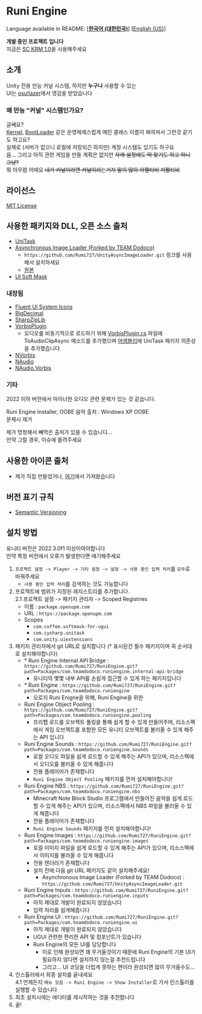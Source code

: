 # Runi Engine

Language available in README: \[[**한국어 (대한민국)**](README.md)\] \[[English (US)](README-EN.md)\]

**개발 중인 프로젝트 입니다**\
지금은 [SC KRM 1.0](https://github.com/SimsimhanChobo/SC-KRM-1.0/)을 사용해주세요

## 소개

Unity 전용 만능 커널 시스템, 하지만 **누구나** 사용할 수 있는\
UI는 [osu!lazer](https://github.com/ppy/osu)에서 영감을 받았습니다

### 왜 만능 "커널" 시스템인가요?

[Kernel]: Packages/com.teamdodoco.runiengine/Runtime/Kernel.cs
[BootLoader]: Packages/com.teamdodoco.runiengine/Runtime/Booting/BootLoader.cs

글쎄요?\
[Kernel], [BootLoader] 같은 운영체제스럽게 메인 클래스 이름이 짜여져서 그런것 같기도 하고요?\
실제로 (서버가 없으니 로컬에 저장되긴 하지만) 계정 시스템도 있기도 하구요\
음... 그리고 아직 관련 게임을 만들 계획은 없지만 ~~자캐 설정에도 딱 맞기도 하고 하니 그냥?~~\
뭐 아무렴 어때요 ~~내가 커널이라면 커널이라는거지 말이 많아 어쩔티비 저쩔티비~~

## 라이선스

[MIT License](https://opensource.org/licenses/MIT)

## 사용한 패키지와 DLL, 오픈 소스 출처

- [UniTask](https://github.com/Cysharp/UniTask)
- [Asynchronous Image Loader (Forked by TEAM Dodoco)](https://github.com/Rumi727/UnityAsyncImageLoader)
  - ``https://github.com/Rumi727/UnityAsyncImageLoader.git`` 링크를 사용해서 설치하세요
  - [원본](https://github.com/Looooong/UnityAsyncImageLoader)
- [UI Soft Mask](https://github.com/mob-sakai/SoftMaskForUGUI)

### 내장됨

- [Fluent UI System Icons](https://github.com/microsoft/fluentui-system-icons)
- [BigDecimal](https://github.com/AdamWhiteHat/BigDecimal)
- [SharpZipLib](https://github.com/icsharpcode/SharpZipLib)
- [VorbisPlugin](https://github.com/gindemit/unity-project-vorbis)
  - 오디오를 비동기적으로 로드하기 위해 [VorbisPlugin.cs](Packages/com.teamdodoco.runiengine.sounds/Packages/VorbisPlugin/Impl/src/VorbisPlugin.cs) 파일에 ToAudioClipAsync 메소드를 추가했으며 [어셈블리](Packages/com.teamdodoco.runiengine.sounds/Packages/VorbisPlugin/Impl/VorbisPluginImpl.asmdef)에 UniTask 패키지 의존성을 추가했습니다
- [NVorbis](https://github.com/NVorbis/NVorbis)
- [NAudio](https://github.com/naudio/NAudio)
- [NAudio.Vorbis](https://github.com/naudio/Vorbis)

### 기타

2022 이하 버전에서 마이너한 오디오 관련 문제가 있는 것 같습니다.

Runi Engine Installer, OOBE 음악 출처 : Windows XP OOBE\
문제시 제거

제가 멍청해서 빼먹은 출처가 있을 수 있습니다...\
만약 그럴 경우, 이슈에 올려주세요

## 사용한 아이콘 출처

- 제가 직접 만들었거나, [여기](https://github.com/microsoft/fluentui-system-icons)에서 가져왔습니다

## 버전 표기 규칙

- [Semantic Versioning](https://semver.org/)

## 설치 방법

유니티 버전은 2022.3.0f1 이상이여야합니다\
만약 특정 버전에서 오류가 발생한다면 얘기해주세요

1. ``프로젝트 설정 -> Player -> 기타 설정 -> 설정 -> 사용 중인 입력 처리``를 ``모두``로 바꿔주세요
    - ``사용 중인 입력 처리``를 검색하는 것도 가능합니다
2. 프로젝트에 범위가 지정된 레지스트리를 추가합니다.\
  2.1 프로젝트 설정 -> 패키지 관리자 -> Scoped Registries
    - 이름 : ``package.openupm.com``
    - URL : ``https://package.openupm.com``
    - Scopes
      - ``com.coffee.softmask-for-ugui``
      - ``com.cysharp.unitask``
      - ``com.unity.uiextensions``
3. 패키지 관리자에서 git URL로 설치합니다 (* 표시된건 필수 패키지이며 꼭 순서대로 설치해야합니다)
    - \* Runi Engine Internal API Bridge : `https://github.com/Rumi727/RuniEngine.git?path=Packages/com.teamdodoco.runiengine.internal-api-bridge`
      - 유니티의 몇몇 내부 API를 손쉽게 접근할 수 있게 하는 패키지입니다
    - \* Runi Engine :  `https://github.com/Rumi727/RuniEngine.git?path=Packages/com.teamdodoco.runiengine`
      - 오로지 Runi Enigne을 위해, Runi Engine을 위한
    - Runi Engine Object Pooling : `https://github.com/Rumi727/RuniEngine.git?path=Packages/com.teamdodoco.runiengine.pooling`
      - 프리팹 로드를 오브젝트 풀링을 통해 쉽게 할 수 있게 만들어주며, 리소스팩에서 게임 오브젝트를 포함한 모든 유니티 오브젝트를 불러올 수 있게 해주는 API 입니다
    - Runi Engine Sounds : `https://github.com/Rumi727/RuniEngine.git?path=Packages/com.teamdodoco.runiengine.sounds`
      - 로컬 오디오 파일을 쉽게 로드할 수 있게 해주는 API가 있으며, 리소스팩에서 오디오를 불러올 수 있게 해줍니다
      - 전용 플레이어가 존재합니다
      - `Runi Engine Object Pooling` 패키지를 먼저 설치해야합니다!
    - Runi Engine NBS : `https://github.com/Rumi727/RuniEngine.git?path=Packages/com.teamdodoco.runiengine.nbs`
      - Minecraft Note Block Studio 프로그램에서 만들어진 음악을 쉽게 로드할 수 있게 해주는 API가 있으며, 리소스팩에서 NBS 파일을 불러올 수 있게 해줍니다
      - 전용 플레이어가 존재합니다
      - `Runi Engine Sounds` 패키지를 먼저 설치해야합니다!
    - Runi Engine Images : `https://github.com/Rumi727/RuniEngine.git?path=Packages/com.teamdodoco.runiengine.images`
      - 로컬 이미지 파일을 쉽게 로드할 수 있게 해주는 API가 있으며, 리소스팩에서 이미지를 불러올 수 있게 해줍니다
      - 전용 렌더러가 존재합니다
      - 설치 전에 다음 git URL 패키지도 같이 설치해주세요!
        - Asynchronous Image Loader (Forked by TEAM Dodoco) : `https://github.com/Rumi727/UnityAsyncImageLoader.git`
    - Runi Engine Inputs : `https://github.com/Rumi727/RuniEngine.git?path=Packages/com.teamdodoco.runiengine.inputs`
      - 아직 제대로 개발이 완료되지 않았습니다
      - 입력 처리를 쉽게해줍니다
    - Runi Engine UI : `https://github.com/Rumi727/RuniEngine.git?path=Packages/com.teamdodoco.runiengine.ui`
      - 아직 제대로 개발이 완료되지 않았습니다
      - UGUI 관련한 편리한 API 및 컴포넌트가 있습니다
      - Runi Engine의 모든 UI를 담당합니다
        - 이로 인해 완성되면 꽤 무거울것이기 때문에 Runi Engine의 기본 UI가 필요하지 않다면 설치하지 않는걸 추천드립니다
        - 그리고... UI 코딩을 더럽게 못하는 편이라 완성되면 많이 무거울수도...
4. 인스톨러에서 최종 설치를 끝내세요\
  4.1 언제든지 ``메뉴 모음 -> Runi Engine -> Show Installer``로 가서 인스톨러를 실행할 수 있습니다
5. 최초 설치시에는 에디터를 재시작하는 것을 추천합니다
6. 끝!
